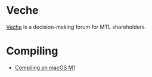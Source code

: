 # Veche
[Veche](https://veche.montelibero.org) is a decision-making forum for MTL shareholders.

# Compiling
- [Compiling on macOS M1](docs/COMPILING_MACOS_M1.md)
